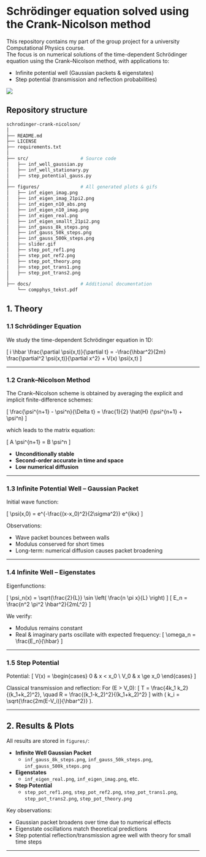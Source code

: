 # Schrödinger equation solved using the Crank-Nicolson method

This repository contains my part of the group project for a university Computational Physics course.  
The focus is on numerical solutions of the time-dependent Schrödinger equation using the Crank–Nicolson method, with applications to:

- Infinite potential well (Gaussian packets & eigenstates)
- Step potential (transmission and reflection probabilities)

![](figures/slider.gif)


## Repository structure

```bash
schrodinger-crank-nicolson/
│
├── README.md
├── LICENSE
├── requirements.txt       
│
├── src/                   # Source code
│   ├── inf_well_gaussian.py
│   ├── inf_well_stationary.py
│   ├── step_potential_gauss.py
│
├── figures/               # All generated plots & gifs
│   ├── inf_eigen_imag.png
│   ├── inf_eigen_imag_21pi2.png
│   ├── inf_eigen_n10_abs.png
│   ├── inf_eigen_n10_imag.png
│   ├── inf_eigen_real.png
│   ├── inf_eigen_smallt_21pi2.png
│   ├── inf_gauss_8k_steps.png
│   ├── inf_gauss_50k_steps.png
│   ├── inf_gauss_500k_steps.png
│   ├── slider.gif
│   ├── step_pot_ref1.png
│   ├── step_pot_ref2.png
│   ├── step_pot_theory.png
│   ├── step_pot_trans1.png
│   ├── step_pot_trans2.png
│
├── docs/                  # Additional documentation
    └── compphys_tekst.pdf

```



## 1. Theory

### 1.1 Schrödinger Equation

We study the time-dependent Schrödinger equation in 1D:

\[
i \hbar \frac{\partial \psi(x,t)}{\partial t} = -\frac{\hbar^2}{2m} \frac{\partial^2 \psi(x,t)}{\partial x^2} + V(x) \psi(x,t)
\]

---

### 1.2 Crank–Nicolson Method

The Crank–Nicolson scheme is obtained by averaging the explicit and implicit finite-difference schemes:

\[
\frac{\psi^{n+1} - \psi^n}{\Delta t} = \frac{1}{2} \hat{H} (\psi^{n+1} + \psi^n)
\]

which leads to the matrix equation:

\[
A \psi^{n+1} = B \psi^n
\]

- **Unconditionally stable**
- **Second-order accurate in time and space**
- **Low numerical diffusion**

---

### 1.3 Infinite Potential Well – Gaussian Packet

Initial wave function:

\[
\psi(x,0) = e^{-\frac{(x-x_0)^2}{2\sigma^2}} e^{ikx}
\]

Observations:
- Wave packet bounces between walls
- Modulus conserved for short times
- Long-term: numerical diffusion causes packet broadening

---

### 1.4 Infinite Well – Eigenstates

Eigenfunctions:

\[
\psi_n(x) = \sqrt{\frac{2}{L}} \sin \left( \frac{n \pi x}{L} \right)
\]
\[
E_n = \frac{n^2 \pi^2 \hbar^2}{2mL^2}
\]

We verify:
- Modulus remains constant
- Real & imaginary parts oscillate with expected frequency:
\[
\omega_n = \frac{E_n}{\hbar}
\]

---

### 1.5 Step Potential

Potential:
\[
V(x) =
\begin{cases}
0 & x < x_0 \\
V_0 & x \ge x_0
\end{cases}
\]

Classical transmission and reflection:
For \(E > V_0\):
\[
T = \frac{4k_1 k_2}{(k_1+k_2)^2}, \quad R = \frac{(k_1-k_2)^2}{(k_1+k_2)^2}
\]
with \( k_i = \sqrt{\frac{2m(E-V_i)}{\hbar^2}} \).

---

## 2. Results & Plots

All results are stored in `figures/`:

- **Infinite Well Gaussian Packet**
  - `inf_gauss_8k_steps.png`, `inf_gauss_50k_steps.png`, `inf_gauss_500k_steps.png`
- **Eigenstates**
  - `inf_eigen_real.png`, `inf_eigen_imag.png`, etc.
- **Step Potential**
  - `step_pot_ref1.png`, `step_pot_ref2.png`, `step_pot_trans1.png`, `step_pot_trans2.png`, `step_pot_theory.png`

Key observations:
- Gaussian packet broadens over time due to numerical effects
- Eigenstate oscillations match theoretical predictions
- Step potential reflection/transmission agree well with theory for small time steps

---
